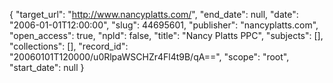 {
  "target_url": "http://www.nancyplatts.com/", 
  "end_date": null, 
  "date": "2006-01-01T12:00:00", 
  "slug": 44695601, 
  "publisher": "nancyplatts.com", 
  "open_access": true, 
  "npld": false, 
  "title": "Nancy Platts PPC", 
  "subjects": [], 
  "collections": [], 
  "record_id": "20060101T120000/u0RlpaWSCHZr4Fl4t9B/qA==", 
  "scope": "root", 
  "start_date": null
}

